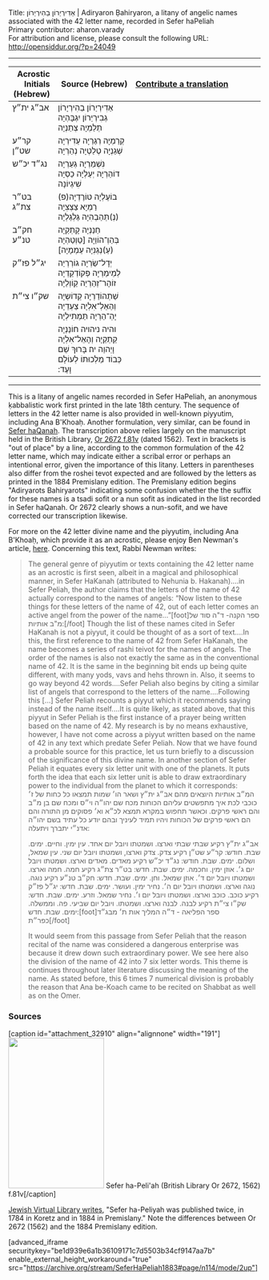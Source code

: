 <html>
<head></head>
<body>
Title: אַדִירְיַרוֹן בַהִירְיַרוֹן | Adiryaron Ḅahiryaron, a litany of angelic names associated with the 42 letter name, recorded in Sefer haPeliah<br />
Primary contributor: aharon.varady<br />
For attribution and license, please consult the following URL: <a href="http://opensiddur.org/?p=24049">http://opensiddur.org/?p=24049</a>
<p />
<hr />

<table style="margin-left: auto;margin-right: auto;" class="draggable">
<thead><tr><th id="x" style="text-align: right;">Acrostic Initials (Hebrew)</th><th style="text-align: right;">Source (Hebrew)</th><th style="text-align: left;"><a href="/contributing/upload/">Contribute a translation</a></th></tr></thead>
<tbody>
<tr><td style="vertical-align:top;" width="16%">
<div class="scribe" lang="he">
אב״ג 
ית״ץ
</span></div></td>

<td style="vertical-align:top;" width="30%">
<div class="liturgy" lang="he">
אַדִירְיַרוֹן בַהִירְיָרוֹן גְבִירְיַרוֹן 
יִגְבָּהְיָה תְּלַמְיָה צְתַנְיָה 
</span></div></td>

<td style="vertical-align:top;" width="50%"><div class="english" lang="en">

</td></tr>


<tr><td style="vertical-align:top;" width="16%">
<div class="scribe" lang="he">
קר״ע 
שט״ן
</span></div></td>

<td style="vertical-align:top;" width="30%">
<div class="liturgy" lang="he">
קְרַמְיָה רְגַרְיָה עַדִירְיָה 
שְׁגַנְיָה טְלַטְיָה נְהַרְיָה 
</span></div></td>

<td style="vertical-align:top;" width="50%"><div class="english" lang="en">

</td></tr>


<tr><td style="vertical-align:top;" width="16%">
<div class="scribe" lang="he">
נג״ד 
יכ״ש
</span></div></td>

<td style="vertical-align:top;" width="30%">
<div class="liturgy" lang="he">
נִשְׁמַרְיָה גְעַרְיָה דוֹהַרְיָה 
יְעַלְיָה כַסְיָה שִׁיגְיוֹנָה 
</span></div></td>

<td style="vertical-align:top;" width="50%"><div class="english" lang="en">

</td></tr>


<tr><td style="vertical-align:top;" width="16%">
<div class="scribe" lang="he">
בט״ר 
צת״ג
</span></div></td>

<td style="vertical-align:top;" width="30%">
<div class="liturgy" lang="he">
(פ)בוֹעֶלְיָה טוֹרֶדְיָה רַמְיָא 
צַצְצִיָה (נְ)תְּהַבְהִיָה גַלְגַלְיָה 
</span></div></td>

<td style="vertical-align:top;" width="50%"><div class="english" lang="en">

</td></tr>


<tr><td style="vertical-align:top;" width="16%">
<div class="scribe" lang="he">
חק״ב 
טנ״ע
</span></div></td>

<td style="vertical-align:top;" width="30%">
<div class="liturgy" lang="he">
חַנַנְיָה קָתְקַיָה בְּהַוְ־הוֹוַיָה 
[טַוְטַהְיָה (עַ)נְגְנִיָה עַמְמָיָה] 
</span></div></td>

<td style="vertical-align:top;" width="50%"><div class="english" lang="en">

</td></tr>


<tr><td style="vertical-align:top;" width="16%">
<div class="scribe" lang="he">
יג״ל 
פז״ק
</span></div></td>

<td style="vertical-align:top;" width="30%">
<div class="liturgy" lang="he">
יְדָל־שַׂרְיָה גוֹרְרְיַה לְמֵימַרְיָה 
פְּקוֹדְקַדְיָה זוֹהָר־זְהַרְיַה קַוֹוְלַיָה 
</span></div></td>

<td style="vertical-align:top;" width="50%"><div class="english" lang="en">

</td></tr>


<tr><td style="vertical-align:top;" width="16%">
<div class="scribe" lang="he">
שק״ו 
צי״ת
</span></div></td>

<td style="vertical-align:top;" width="30%">
<div class="liturgy" lang="he">
שַׁתְהוֹדַרְיָה קְדוֹשְיָה וְהַאֵלְ־אִלְיָה 
צַעְדֵיָה יָהְ־הַרְיָה תַּמְתִילְיָה 
</span></div></td>

<td style="vertical-align:top;" width="50%"><div class="english" lang="en">

</div></td></tr>


<tr><td style="vertical-align:top;" width="16%">
<div class="scribe" lang="he">

</span></div></td>

<td style="vertical-align:top;" width="30%">
<div class="liturgy" lang="he">
והיה ניהויה חוֹנַנְיָה קַתְקַיָה וְהָאֵל־אִלְיָה וָיְהוַה יה׃ 
בָּרוּךְ שֵׁם כְּבוֹד מַלְכוּתוֹ לְעוֹלָם וָעֶד:‏
</span></div></td>

<td style="vertical-align:top;" width="50%"><div class="english" lang="en">

</div></td></tr>
</tbody></table>

<hr />

This is a litany of angelic names recorded in Sefer HaPeliah, an anonymous ḳabbalistic work first printed in the late 18th century. The sequence of letters in the 42 letter name is also provided in well-known piyyutim, including Ana B'Khoaḥ. Another formulation, very similar, can be found in <a href="https://opensiddur.org/prayers/praxes/contemplation/adiryaron-bahiryaron-42-letter-name-in-the-sefer-haqanah/">Sefer haQanah</a>. The transcription above relies largely on the manuscript held in the British Library, <a href="http://www.bl.uk/manuscripts/Viewer.aspx?ref=or_2672_fs001r">Or 2672 f.81v</a> (dated 1562). Text in brackets is "out of place" by a line, according to the common formulation of the 42 letter name, which may indicate either a scribal error or perhaps an intentional error, given the importance of this litany. Letters in parentheses also differ from the roshei tevot expected and are followed by the letters as printed in the 1884 Premislany edition. The Premislany edition begins "Adiryarots Bahiryarots" indicating some confusion whether the the suffix for these names is a tsadi sofit or a nun sofit as indicated in the list recorded in Sefer haQanah. Or 2672 clearly shows a nun-sofit, and we have corrected our transcription likewise.

For more on the 42 letter divine name and the piyyutim, including Ana B'Khoaḥ, which provide it as an acrostic, please enjoy Ben Newman's article, <a href="http://kaphtziel.blogspot.com/2012/05/utterance-of-name-of-42-ana-be-koach-as.html">here</a>. Concerning this text, Rabbi Newman writes:

<blockquote>The general genre of piyyutim or texts containing the 42 letter name as an acrostic is first seen, albeit in a magical and philosophical manner, in Sefer HaKanah (attributed to Nehunia b. Hakanah)....in Sefer Peliah, the author claims that the letters of the name of 42 actually correspond to the names of angels: “Now listen to these things for these letters of the name of 42, out of each letter comes an active angel from the power of the name…”[foot]ספר הקנה- ד"ה סוד של מ"ב אותיות:[/foot] Though the list of these names cited in Sefer HaKanah is not a piyyut, it could be thought of as a sort of text....In this, the first reference to the name of 42 from Sefer HaKanah, the name becomes a series of rashi teivot for the names of angels. The order of the names is also not exactly the same as in the conventional name of 42. It is the same in the beginning bit ends up being quite different, with many yods, vavs and hehs thrown in. Also, it seems to go way beyond 42 words....Sefer Peliah also begins by citing a similar list of angels that correspond to the letters of the name....Following this [...] Sefer Peliah recounts a piyyut which it recommends saying instead of the name itself....It is quite likely, as stated above, that this piyyut in Sefer Peliah is the first instance of a prayer being written based on the name of 42. My research is by no means exhaustive, however, I have not come across a piyyut written based on the name of 42 in any text which predate Sefer Peliah. Now that we have found a probable source for this practice, let us turn briefly to a discussion of the significance of this divine name. In another section of Sefer Peliah it equates every six letter unit with one of the planets. It puts forth the idea that each six letter unit is able to draw extraordinary power to the individual from the planet to which it corresponds:

<div class="hebrew" lang="he">המ״ב אותיות היוצאים מהם אב״ג ית״ץ ושאר הו׳ שמות תמצאו כל כחות של ז׳ כוכבי לכת איך מתפשטים עליהם הכוחות מכח שם יהו״ה וי״ס ומכח שם בן מ״ב והם ראשי פרקים. וכאשר תחפוש במקרא תמצא לכ״א וא׳ פסוקים מן התורה והם הם ראשי פרקים של הכוחות ויהיו תמיד לעיניך ובהם יודע כל עתיד בשם יהו״ה אדנ״י יתברך ויתעלה:

אב״ג ית״ץ רקיע שבתי שבתי וארצו. ושמטתו ויובל יום אחד. עין ימין. וחיים. ימים. שבת. חודש:
קר״ע שט״ן רקיע צדק. צדק וארצו, ושמטתו ויובל יום שני. עין שמאל, ושלום. ימים. שבת. חודש:
נג״ד יכ״ש רקיע מאדים. מאדים וארצו. ושמטתו ויובל יום ג׳. אוזן ימין. וחכמה. ימים. שבת. חדש:
בט״ר צת״ג רקיע חמה. חמה וארצו. ושמטתו ויובל יום ד׳. אוזן שמאל. וחן. ימים. שבת. חדש:
חק״ב טנ״ע רקיע נוגה. נוגה וארצו. ושמטתו ויובל יום ה׳. נחיר ימין. ועושר. ימים. שבת. חדש:
יג״ל פז״ק רקיע כוכב. כוכב וארצו. ושמטתו ויובל יום ו׳. נחיר שמאל. וזרע. ימים. שבת. חדש:
שק״ו צי״ת רקיע לבנה. לבנה וארצו. ושמטתו. ויובל יום שביעי. פה. וממשלה. ימים. שבת. חדש:[foot]ספר הפליאה - ד״ה המליך אות ת׳ מבג״ד כפר״ת[/foot]</div>

It would seem from this passage from Sefer Peliah that the reason recital of the name was considered a dangerous enterprise was because it drew down such extraordinary power. We see here also the division of the name of 42 into 7 six letter words. This theme is continues throughout later literature discussing the meaning of the name. As stated before, this 6 times 7 numerical division is probably the reason that Ana be-Koach came to be recited on Shabbat as well as on the Omer. </blockquote>

<h3>Sources</h3>

[caption id="attachment_32910" align="alignnone" width="191"]<a href="https://opensiddur.org/wp-content/uploads/2019/03/Sefer-ha-Peliah-British-Library-Or-2672-1562-f.81v-smol.png" rel="lightbox"><img src="https://opensiddur.org/wp-content/uploads/2019/03/Sefer-ha-Peliah-British-Library-Or-2672-1562-f.81v-smol-191x300.png" alt="" width="191" height="300" class="size-medium wp-image-32910" /></a> Sefer ha-Peli'ah (British Library Or 2672, 1562) f.81v[/caption]

<a href="https://www.jewishvirtuallibrary.org/kanah-and-peliyah-books-of">Jewish Virtual Library writes</a>, "Sefer ha-Peliyah was published twice, in 1784 in Koretz and in 1884 in Premislany." Note the differences between Or 2672 (1562) and the 1884 Premislany edition. 

[advanced_iframe securitykey="be1d939e6a1b36109171c7d5503b34cf9147aa7b" enable_external_height_workaround="true" src="https://archive.org/stream/SeferHaPeliah1883#page/n114/mode/2up"]

</body>
</html>